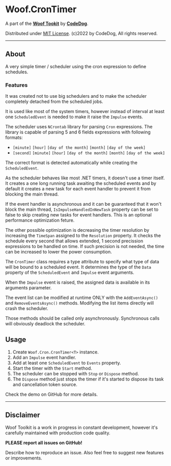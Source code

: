 ﻿# Woof.CronTimer

A part of the [**Woof Tookit**](../../Readme.md)
by **[CodeDog](https://www.codedog.pl)**.

Distributed under [MIT License](https://en.wikipedia.org/wiki/MIT_License).
(c)2022 by CodeDog, All rights reserved.

---

## About

A very simple timer / scheduler using the cron expression to define schedules.

### Features

It was created not to use big schedulers and to make the scheduler completely
detached from the scheduled jobs.

It is used like most of the system timers, however instead of interval at least
one `ScheduledEvent` is needed to make it raise the `Impulse` events.

The scheduler uses `NCrontab` library for parsing `Cron` expressions.
The library is capable of parsing 5 and 6 fields expressions with following 
formats:

- `[minute]` `[hour]` `[day of the month]` `[month]` `[day of the week]`
- `[second]` `[minute]` `[hour]` `[day of the month]` `[month]` `[day of the week]`

The correct format is detected automatically while creating
the `ScheduledEvent`.

As the scheduler behaves like most .NET timers, it doesn't use a timer itself.
It creates a one long running task awaiting the scheduled events and by default
it creates a new task for each event handler to prevent it from blocking
the main thread.

If the event handler is asynchronous and it can be guaranteed that it won't
block the main thread, `IsImpulseHandledInNewTask` property can be set to false
to skip creating new tasks for event handlers. This is an optional performance
optimization feture.

The other possible optimization is decreasing the timer resolution
by increasing the `TimeSpan` assigned to the `Resolution` property. It checks
the schedule every second that allows extended, 1 second precission expressions
to be handled on time. If such precision is not needed, the time can
be increased to lower the power consumption.

The `CronTimer` class requires a type attribute to specify what type of data
will be bound to a scheduled event. It determines the type of the `Data`
property of the `ScheduledEvent` and `Impulse` event arguments.

When the `Impulse` event is raised, the assigned data is available in its
arguments parameter.

The event list can be modified at runtime ONLY with the
`AddEventAsync()` and `RemoveEventsAsync()` methods.
Modifying the list items directly will crash the scheduler.

Those methods should be called only asynchronously.
Synchronous calls will obviously deadlock the scheduler.

## Usage

1. Create `Woof.Cron.CronTimer<T>` instance.
2. Add an `Impulse` event handler.
3. Add at least one `ScheduledEvent` to `Events` property.
4. Start the timer with the `Start` method.
5. The scheduler can be stopped with `Stop` or `Dispose` method.
6. The `Dispose` method just stops the timer if it's started to dispose
   its task and cancellation token source.

Check the demo on GitHub for more details.

---

## Disclaimer

Woof Toolkit is a work in progress in constant development,
however it's carefully maintained with production code quality.

**PLEASE report all issues on GitHub!**

Describe how to reproduce an issue.
Also feel free to suggest new features or improvements.